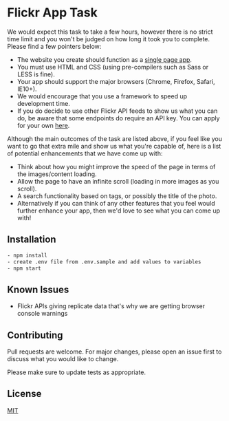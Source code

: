 
# Flickr App Task
We would expect this task to take a few hours, however there is no strict time limit and you won't be judged on how long it took you to complete. Please find a few pointers below:

* The website you create should function as a [single page app](http://en.wikipedia.org/wiki/Single-page_application).
* You must use HTML and CSS (using pre-compilers such as Sass or LESS is fine).
* Your app should support the major browsers (Chrome, Firefox, Safari, IE10+).
* We would encourage that you use a framework to speed up development time.
* If you do decide to use other Flickr API feeds to show us what you can do, be aware that some endpoints do require an API key. You can apply for your own [here](https://www.flickr.com/services/api/keys).

Although the main outcomes of the task are listed above, if you feel like you want to go that extra mile and show us what you're capable of, here is a list of potential enhancements that we have come up with:

* Think about how you might improve the speed of the page in terms of the images/content loading.
* Allow the page to have an infinite scroll (loading in more images as you scroll).
* A search functionality based on tags, or possibly the title of the photo.
* Alternatively if you can think of any other features that you feel would further enhance your app, then we'd love to see what you can come up with!

## Installation

```bash
- npm install
- create .env file from .env.sample and add values to variables
- npm start
```


## Known Issues
* Flickr APIs giving replicate data that's why we are getting browser console warnings

## Contributing
Pull requests are welcome. For major changes, please open an issue first to discuss what you would like to change.

Please make sure to update tests as appropriate.

## License
[MIT](https://choosealicense.com/licenses/mit/)